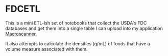 # FDCETL

This is a mini ETL-ish set of notebooks that collect the USDA's FDC databases and get them into a single table I can upload into my application [Macroscanner](https://github.com/jakesteelman/macroscanner).

It also attempts to calculate the densities (g/mL) of foods that have a volume measure associated with them.
